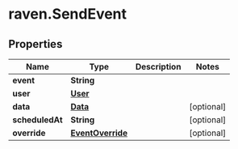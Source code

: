 # raven.SendEvent

## Properties
Name | Type | Description | Notes
------------ | ------------- | ------------- | -------------
**event** | **String** |  | 
**user** | [**User**](User.md) |  | 
**data** | [**Data**](Data.md) |  | [optional] 
**scheduledAt** | **String** |  | [optional] 
**override** | [**EventOverride**](EventOverride.md) |  | [optional] 


